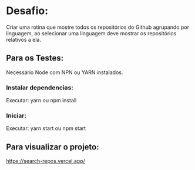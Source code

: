 # Desafio:

Criar uma rotina que mostre todos os repositórios do Github agrupando por linguagem, ao selecionar uma linguagem deve mostrar os repositórios relativos a ela.


## Para os Testes:
Necessário Node com NPN ou YARN instalados.


### Instalar dependencias:
Executar: yarn ou npm install

### Iniciar:
Executar: yarn start ou npm start

## Para visualizar o projeto:
https://search-repos.vercel.app/
